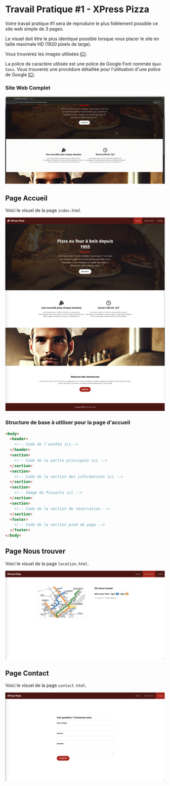 # Travail Pratique #1 - XPress Pizza

Votre travail pratique #1 sera de reproduire le plus fidèlement possible ce site web simple de 3 pages.

Le visuel doit être le plus identique possible lorsque vous placer le site en taille maximale HD (1920 pixels de large).

Vous trouverez les images utilisées [ICI](./_bin/images.zip).

La police de caractère utilisée est une police de Google Font nommée `Open Sans`. Vous trouverez une procédure détaillée pour l'utilisation d'une police de Google [ICI](./Theorie/GoogleFont.md).

### Site Web Complet

![IMAGE](./images/xpress-pizza.gif)

## Page Accueil

Voici le visuel de la page `index.html`

![IMAGE](./images/accueil.png)

### Structure de base à utiliser pour la page d'accueil

```html
<body>
  <header>
    <!-- Code de l'entête ici-->
  </header>
  <section>
    <!-- Code de la partie principale ici -->
  </section>
  <section>
    <!-- Code de la section des informations ici -->
  </section>
  <section>
    <!-- Image du Pizaiolo ici -->
  </section>
  <section>
    <!-- Code de la section de réservation -->
  </section>
  <footer>
    <!-- Code de la section pied de page -->
  </footer>
</body>
```

## Page Nous trouver

Voici le visuel de la page `location.html`.

![IMAGE](./images/nous-trouver.png)

## Page Contact

Voici le visuel de la page `contact.html`.

![IMAGE](./images/contact.png)

